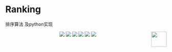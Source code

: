# Ranking
排序算法 及python实现


<p align="center">
    <a href="https://github.com/elegantcoin/Ranking"><img src="https://img.shields.io/badge/status-updating-brightgreen.svg"></a>
    <a href="https://github.com/python/cpython"><img src="https://img.shields.io/badge/Python-3.7-FF1493.svg"></a>
    <a href="https://github.com/elegantcoin/Ranking"><img src="https://img.shields.io/badge/platform-Windows%7CLinux%7CmacOS-660066.svg"></a>
    <a href="https://opensource.org/licenses/mit-license.php"><img src="https://badges.frapsoft.com/os/mit/mit.svg"></a>
    <a href="https://github.com/elegantcoin/Ranking/stargazers"><img src="https://img.shields.io/github/stars/elegantcoin/Ranking.svg?logo=github"></a>
    <a href="https://github.com/elegantcoin/Ranking/network/members"><img src="https://img.shields.io/github/forks/elegantcoin/Ranking.svg?color=blue&logo=github"></a>
    <a href="https://www.python.org/"><img src="https://upload.wikimedia.org/wikipedia/commons/c/c3/Python-logo-notext.svg" align="right" height="48" width="48" ></a>
</p>
<br />
